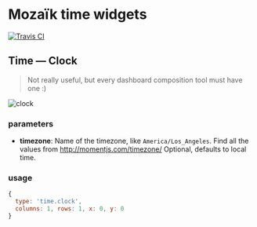 # Mozaïk time widgets

[![Travis CI](https://img.shields.io/travis/plouc/mozaik-ext-time.svg?style=flat-square)](https://travis-ci.org/plouc/mozaik-ext-time)

## Time — Clock

> Not really useful, but every dashboard composition tool must have one :)

![clock](https://raw.githubusercontent.com/plouc/mozaik-ext-time/master/preview/time.clock.png)

### parameters

- **timezone**: Name of the timezone, like `America/Los_Angeles`.
  Find all the values from http://momentjs.com/timezone/
  Optional, defaults to local time.

### usage

```javascript
{
  type: 'time.clock',
  columns: 1, rows: 1, x: 0, y: 0
}
```